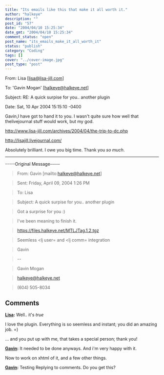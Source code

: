 ```yaml
---
title: "Its emails like this that make it all worth it."
author: "halkeye"
description: ""
post_id: "57"
date: "2004/04/10 15:25:34"
date_gmt: "2004/04/10 15:25:34"
comment_status: "open"
post_name: "its_emails_make_it_all_worth_it"
status: "publish"
category: "Coding"
tags: []
cover: "../cover-image.jpg"
post_type: "post"
---
```


From: Lisa [lisa@lisa-jill.com]  

To: 'Gavin Mogan' [halkeye@halkeye.net]  

Subject: RE: A quick surpise for you.. another plugin  

Date: Sat, 10 Apr 2004 15:15:10 -0400

Gavin,I have got to hand it to you. I wasn't quite sure how well that thelivejournal stuff would work, but my god.

http://www.lisa-jill.com/archives/2004/04/the-trip-to-dc.php  

http://lisajill.livejournal.com/

Absolutely brilliant. I owe you big time. Thank you *so much*.  

--------------  

-----Original Message-----  

> From: Gavin [mailto:halkeye@halkeye.net]  

> Sent: Friday, April 09, 2004 1:26 PM  

> To: Lisa  

> Subject: A quick surpise for you.. another plugin  

>  

> Got a surprise for you :)  

>  

>  

> I've been meaning to finish it.  

>  

> <https://files.halkeye.net/MTLJTag.1.2.tgz>  

>  

> Seemless <lj user= and <lj comm= integration  

>  

> Gavin  

> \--  

> Gavin Mogan  

> halkeye@halkeye.net  

> (604) 505-8034

## Comments

**[Lisa](#45 "2004-04-11 15:29:17"):** Well.. it's *true*

I love the plugin. Everything is so seemless and instant; you did an amazing job. =)

... and you put up with me, that takes a special person; thank you!

**[Gavin](#46 "2004-04-11 16:33:21"):** It needed to be done anyways. And i'm very happy with it.

Now to work on xhtml of it, and a few other things.

**[Gavin](#47 "2004-04-11 20:12:04"):** Testing Replying to comments. Do you get this?

